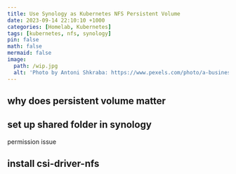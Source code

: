 ```yaml
---
title: Use Synology as Kubernetes NFS Persistent Volume
date: 2023-09-14 22:10:10 +1000
categories: [Homelab, Kubernetes]
tags: [kubernetes, nfs, synology]
pin: false
math: false
mermaid: false
image:
  path: /wip.jpg
  alt: 'Photo by Antoni Shkraba: https://www.pexels.com/photo/a-businessman-wearing-a-wireless-headset-8191969/'
---
```


## why does persistent volume matter

## set up shared folder in synology

permission issue

## install csi-driver-nfs
